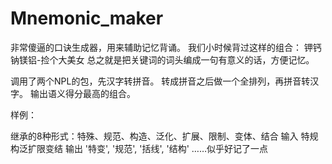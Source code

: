# Mnemonic_maker

非常傻逼的口诀生成器，用来辅助记忆背诵。
我们小时候背过这样的组合：
钾钙钠镁铝-捡个大美女
总之就是把关键词的词头编成一句有意义的话，方便记忆。

调用了两个NPL的包，先汉字转拼音。
转成拼音之后做一个全排列，再拼音转汉字。
输出语义得分最高的组合。

样例：

继承的8种形式：特殊、规范、构造、泛化、扩展、限制、变体、结合
输入 特规构泛扩限变结
输出  '特变', '规范', '括线', '结构'
……似乎好记了一点



